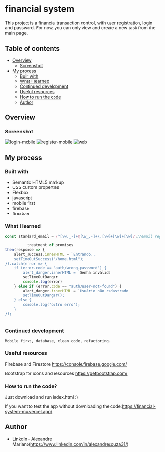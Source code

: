 
# financial system

This project is a financial transaction control, with user registration, login and password.
For now, you can only view and create a new task from the main page.

## Table of contents

- [Overview](#overview)
  - [Screenshot](#screenshot)
- [My process](#my-process)
  - [Built with](#built-with)
  - [What I learned](#what-i-learned)
  - [Continued development](#continued-development)
  - [Useful resources](#useful-resources)
  - [How to run the code](#How-to-run-the-code)
  - [Author](#author)

## Overview

### Screenshot

![login-mobile](https://user-images.githubusercontent.com/112407769/234441403-fe505d14-c8e7-4076-83ee-8f9d03aa399c.png)
![register-mobile](https://user-images.githubusercontent.com/112407769/234441504-88789b13-bc2e-4d4a-8630-38e95759d029.png)
![web](https://user-images.githubusercontent.com/112407769/234441698-4c1292db-8a2b-4ece-a218-fabb82891482.png)



## My process

### Built with

- Semantic HTML5 markup
- CSS custom properties
- Flexbox
- javascript
- mobile first
- firebase
- firestore


### What I learned

```js
const standard_email = /^[\w._-]+@[\w_.-]+\.[\w]+[\w]+[\w]/;//email regular expression

          treatment of promises
then(response => {
    alert_success.innerHTML = `Entrando..
    setTimeOutSuccess("/home.html");
}).catch(error => {
    if (error.code == "auth/wrong-password") {
        alert_danger.innerHTML = `Senha inválida
        setTimeOutDanger
        console.log(error)
    } else if (error.code == "auth/user-not-found") {
        alert_danger.innerHTML = `Usuário não cadastrado
        setTimeOutDanger();
    } else {
        console.log("outro erro");
    }
});
        

```

### Continued development

```
Mobile first, database, clean code, refactoring.
```
### Useful resources

Firebase and Firestore
https://console.firebase.google.com/

Bootstrap for icons and resources
https://getbootstrap.com/

### How to run the code? 


Just download and run index.html :)

If you want to test the app without downloading the code:https://financial-system-mu.vercel.app/


## Author
- LinkdIn - Alexandre Mariano(https://www.linkedin.com/in/alexandresouza31/)

